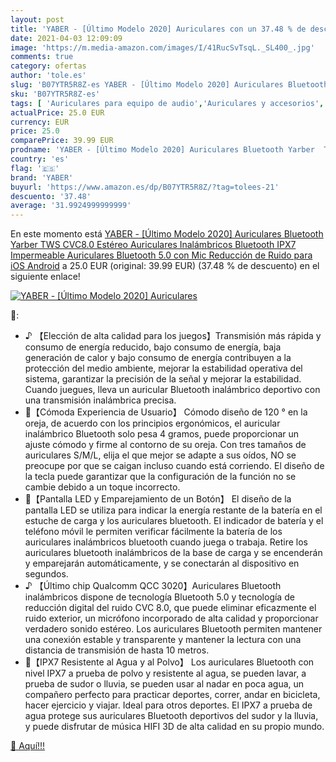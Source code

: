 ```yaml
---
layout: post
title: 'YABER - [Último Modelo 2020] Auriculares con un 37.48 % de descuento'
date: 2021-04-03 12:09:09
image: 'https://m.media-amazon.com/images/I/41RucSvTsqL._SL400_.jpg'
comments: true
category: ofertas
author: 'tole.es'
slug: 'B07YTR5R8Z-es YABER - [Último Modelo 2020] Auriculares Bluetooth Yarber...'
sku: 'B07YTR5R8Z-es'
tags: [ 'Auriculares para equipo de audio','Auriculares y accesorios','Electrónica','android','yaber', ]
actualPrice: 25.0 EUR
currency: EUR
price: 25.0
comparePrice: 39.99 EUR
prodname: 'YABER - [Último Modelo 2020] Auriculares Bluetooth Yarber  TWS CVC8.0 Estéreo Auriculares Inalámbricos Bluetooth IPX7 Impermeable Auriculares Bluetooth 5.0 con Mic Reducción de Ruido para iOS Android'
country: 'es'
flag: '🇪🇸'
brand: 'YABER'
buyurl: 'https://www.amazon.es/dp/B07YTR5R8Z/?tag=tolees-21'
descuento: '37.48'
average: '31.9924999999999'
---
```


En este momento está [YABER - [Último Modelo 2020] Auriculares Bluetooth Yarber  TWS CVC8.0 Estéreo Auriculares Inalámbricos Bluetooth IPX7 Impermeable Auriculares Bluetooth 5.0 con Mic Reducción de Ruido para iOS Android](https://www.amazon.es/dp/B07YTR5R8Z/?tag=tolees-21) a 25.0 EUR (original: 39.99 EUR) (37.48 %  de descuento) en el siguiente enlace!

[![YABER - [Último Modelo 2020] Auriculares](https://m.media-amazon.com/images/I/41RucSvTsqL._SL400_.jpg)](https://www.amazon.es/dp/B07YTR5R8Z/?tag=tolees-21)

🔎:

- ♪ 【Elección de alta calidad para los juegos】Transmisión más rápida y consumo de energía reducido, bajo consumo de energía, baja generación de calor y bajo consumo de energía contribuyen a la protección del medio ambiente, mejorar la estabilidad operativa del sistema, garantizar la precisión de la señal y mejorar la estabilidad. Cuando juegues, lleva un auricular Bluetooth inalámbrico deportivo con una transmisión inalámbrica precisa.
- 🎸【Cómoda Experiencia de Usuario】 Cómodo diseño de 120 ° en la oreja, de acuerdo con los principios ergonómicos, el auricular inalámbrico Bluetooth solo pesa 4 gramos, puede proporcionar un ajuste cómodo y firme al contorno de su oreja. Con tres tamaños de auriculares S/M/L, elija el que mejor se adapte a sus oídos, NO se preocupe por que se caigan incluso cuando está corriendo. El diseño de la tecla puede garantizar que la configuración de la función no se cambie debido a un toque incorrecto.
- 🎸【Pantalla LED y Emparejamiento de un Botón】 El diseño de la pantalla LED se utiliza para indicar la energía restante de la batería en el estuche de carga y los auriculares bluetooth. El indicador de batería y el teléfono móvil le permiten verificar fácilmente la batería de los auriculares inalámbricos bluetooth cuando juega o trabaja. Retire los auriculares bluetooth inalámbricos de la base de carga y se encenderán y emparejarán automáticamente, y se conectarán al dispositivo en segundos.
- ♪ 【Último chip Qualcomm QCC 3020】Auriculares Bluetooth inalámbricos dispone de tecnología Bluetooth 5.0 y tecnología de reducción digital del ruido CVC 8.0, que puede eliminar eficazmente el ruido exterior, un micrófono incorporado de alta calidad y proporcionar verdadero sonido estéreo. Los auriculares Bluetooth permiten mantener una conexión estable y transparente y mantener la lectura con una distancia de transmisión de hasta 10 metros.
- 🎸【IPX7 Resistente al Agua y al Polvo】 Los auriculares Bluetooth con nivel IPX7 a prueba de polvo y resistente al agua, se pueden lavar, a prueba de sudor o lluvia, se pueden usar al nadar en poca agua, un compañero perfecto para practicar deportes, correr, andar en bicicleta, hacer ejercicio y viajar. Ideal para otros deportes. El IPX7 a prueba de agua protege sus auriculares Bluetooth deportivos del sudor y la lluvia, y puede disfrutar de música HIFI 3D de alta calidad en su propio mundo.

[🛒 Aquí!!!](https://www.amazon.es/dp/B07YTR5R8Z/?tag=tolees-21)
